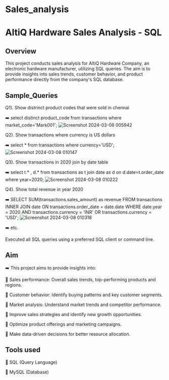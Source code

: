# Sales_analysis
# AltiQ Hardware Sales Analysis - SQL

## Overview
This project conducts sales analysis for AltiQ Hardware Company, an electronic hardware manufacturer, utilizing SQL queries. The aim is to provide insights into sales trends, customer behavior, and product performance directly from the company's SQL database.

## Sample_Queries

Q1). Show distrinct product codes that were sold in chennai 

➡️ select distinct product_code from transactions where market_code='Mark001';
![Screenshot 2024-03-08 005942](https://github.com/Chandan65171/Sales_analysis/assets/145855999/59bc4da9-690b-4838-8890-c446ff75527f)


Q2). Show transactions where currency is US dollars  

➡️ select * from transactions where currency='USD';
![Screenshot 2024-03-08 010147](https://github.com/Chandan65171/Sales_analysis/assets/145855999/ea5de60f-7035-4d8b-bf48-263fb23ce634)

Q3). Show transactions in 2020 join by date table 

➡️ select t.* , d.* from transactions as t join date as d on d.date=t.order_date where year=2020;
![Screenshot 2024-03-08 010222](https://github.com/Chandan65171/Sales_analysis/assets/145855999/9c23ea8c-9eb8-41a7-90cc-65f4a1b73c64)

Q4). Show total revenue in year 2020 

➡️ SELECT 
    SUM(transactions.sales_amount) as  revenue
FROM
    transactions
        INNER JOIN
    date ON transactions.order_date = date.date
WHERE
    date.year = 2020
        AND transactions.currency = 'INR'
        OR transactions.currency = 'USD';
![Screenshot 2024-03-08 010318](https://github.com/Chandan65171/Sales_analysis/assets/145855999/890cbfc9-6ba1-4b35-a7b4-93da3c0d6c43)

  ➡️ etc.
        
Executed all SQL queries using a preferred SQL client or command line.

 ## Aim
 ➡️ This project aims to provide insights into:
 
 💠 Sales performance: Overall sales trends, top-performing products and regions.
 
 💠 Customer behavior: Identify buying patterns and key customer segments.
 
 💠 Market analysis: Understand market trends and competitor performance.
 
 💠 Improve sales strategies and identify new growth opportunities.
 
 💠 Optimize product offerings and marketing campaigns.
 
 💠 Make data-driven decisions for better resource allocation.

##  Tools used
 💠 SQL (Query Language)
 
 💠 MySQL (Database) 
